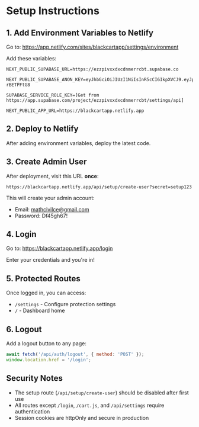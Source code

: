 # Setup Instructions

## 1. Add Environment Variables to Netlify

Go to: https://app.netlify.com/sites/blackcartapp/settings/environment

Add these variables:

```env
NEXT_PUBLIC_SUPABASE_URL=https://ezzpivxxdxcdnmerrcbt.supabase.co

NEXT_PUBLIC_SUPABASE_ANON_KEY=eyJhbGciOiJIUzI1NiIsInR5cCI6IkpXVCJ9.eyJpc3MiOiJzdXBhYmFzZSIsInJlZiI6ImV6enBpdnh4ZHhjZG5tZXJyY2J0Iiwicm9sZSI6ImFub24iLCJpYXQiOjE3NjAyMDcxNDYsImV4cCI6MjA3NTc4MzE0Nn0.yvvwDmap8NtqYONkBohgjpn_shKjP5uDP-rBETPFtG8

SUPABASE_SERVICE_ROLE_KEY=[Get from https://app.supabase.com/project/ezzpivxxdxcdnmerrcbt/settings/api]

NEXT_PUBLIC_APP_URL=https://blackcartapp.netlify.app
```

## 2. Deploy to Netlify

After adding environment variables, deploy the latest code.

## 3. Create Admin User

After deployment, visit this URL **once**:

```
https://blackcartapp.netlify.app/api/setup/create-user?secret=setup123
```

This will create your admin account:
- Email: mathcivilce@gmail.com
- Password: Df45gh67!

## 4. Login

Go to: https://blackcartapp.netlify.app/login

Enter your credentials and you're in!

## 5. Protected Routes

Once logged in, you can access:
- `/settings` - Configure protection settings
- `/` - Dashboard home

## 6. Logout

Add a logout button to any page:

```javascript
await fetch('/api/auth/logout', { method: 'POST' });
window.location.href = '/login';
```

## Security Notes

- The setup route (`/api/setup/create-user`) should be disabled after first use
- All routes except `/login`, `/cart.js`, and `/api/settings` require authentication
- Session cookies are httpOnly and secure in production

